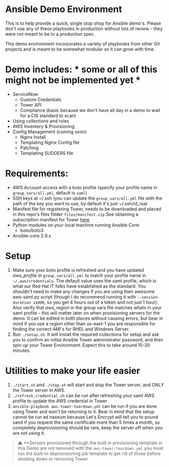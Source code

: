 # Ansible Demo Environment
This is to help provide a quick, single stop shop for Ansible demo's.  Please don't use any of these playbooks in production without lots of review - they were not meant to be to a production spec.  

This demo environment incorporates a variety of playbooks from other Git projects and is meant to be somewhat modular so it can grow with time.  

# Demo includes: * some or all of this might not be implemented yet *
  * ServiceNow
    * Custom Credentials
    * Tower API 
    * Compliance (basic because we don't have all day in a demo to wait for a CIS standard to scan)
  * Using collections and roles
  * AWS Inventory & Provisioning
  * Config Management (coming soon)
    * Nginx Install
    * Templating Nginx Config file
    * Patching 
    * Templating SUDOERS file
  

# Requirements:
  * AWS Account access with a boto profile (specify your profile name in `group_vars/all.yml`, default is `saml`)
  * SSH keys at ~/.ssh (you can update the `group_vars/all.yml` file with the path of the key you want to use, by default it's just ~/.ssh/id_rsa)
  * Manifest file for registering Tower, needs to be downloaded and placed in this repo's files folder `files/manifest.zip`  See obtaining a subscription manifest for Tower [here](https://docs.ansible.com/ansible-tower/latest/html/userguide/import_license.html#obtaining-a-subscriptions-manifest)
  * Python modules on your local machine running Ansible Core:
    * boto/boto3 
  * Ansible-core 2.9.x 
    
# Setup
1. Make sure your boto profile is refreshed and you have updated *aws_profile* in `group_vars/all.yml` to match your profile name in `~/.aws/credentials`.  The default value uses the saml profile, which is what our Red Hat IT folks have established as the standard.  You shouldn't need to make any changes if you are using their awesome aws-saml.py script (though I do recommend running it with `--session-duration 14400`, so you get 4 hours out of a token and not just 1 hour).  Also verify that *aws_region* in the group vars file matches whats in your saml profile - this will matter later on when provisioning servers for the demo.  It can be edited in both places without causing errors, but bear in mind if you use a region other than us-east-1 you are responsible for finding the correct AMI's for RHEL and Windows Server.  
2. Run `./setup.sh`.  It will install the required collections for setup and ask you to confirm an initial Ansible Tower administrator password, and then spin up your Tower Environment.  Expect this to take around 15-30 minutes. 

# Utilities to make your life easier
1. `./start.sh` and `./stop.sh` will start and stop the Tower server, and ONLY the Tower server in AWS.
2. `./refresh_credential.sh` can be run after refreshing your saml AWS profile to update the AWS credential in Tower
3. `ansible-playbook aws-tower-teardown.yml` can be run if you are done using Tower and won't be returning to it.  Bear in mind that the setup cannot be run ad naseum because Let's Encrypt will tell you to pound sand if you request the same certificate more than 5 times a month, so completely deprovisioning should be rare, keep the server off when you are not using it.  
> :warning: **Servers provisioned through the built in provisioning template in this Demo are not removed with the `aws-tower-teardown.yml` you must run the built-in deprovisioning job template to get rid of those before shutting down or removing Tower.